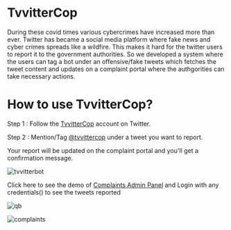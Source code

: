 # TvvitterCop
During these covid times various cybercrimes have increased more than ever. Twitter has became a social media platform where fake news and cyber crimes spreads like a wildfire. This makes it hard for the twitter users to report it to the government authorities. So we developed a system where the users can tag a bot under an offensive/fake tweets which fetches the tweet content and updates on a complaint portal where the authgorities can take necessary actions.

# How to use TvvitterCop?
Step 1 : Follow the [TvvitterCop](https://twitter.com/tvvittercop) account on Twitter.

Step 2 : Mention/Tag [@tvvittercop](https://twitter.com/tvvittercop) under a tweet you want to report.

Your report will be updated on the complaint portal and you'll get a confirmation message.

![tvvitterbot](https://user-images.githubusercontent.com/48534858/123545474-cfa87000-d775-11eb-88f2-c47f2425645e.png)

Click here to see the demo of [Complaints Admin Panel](https://alen001.github.io/TwitterCop/) and Login with any credentials() to see the tweets reported


![qb](https://user-images.githubusercontent.com/48534858/123549008-cd99dd80-d784-11eb-8bd1-0ee54d8c552a.png)

![complaints](https://user-images.githubusercontent.com/48534858/123549175-73e5e300-d785-11eb-858e-bf2face563d0.png)
